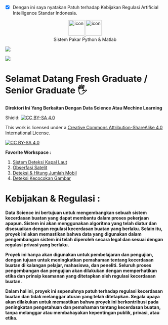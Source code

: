 - [x] Dengan ini saya nyatakan Patuh terhadap Kebijakan Regulasi Artificial Intelligence Standar Indonesia.
<p align="center">
<td align="center" width="50">
      <a href="#macropower-tech">
        <img src="https://techstack-generator.vercel.app/python-icon.svg" alt="icon" width="50" height="50" />
	      <a href="#macropower-tech">
        <img src="https://encrypted-tbn0.gstatic.com/images?q=tbn:ANd9GcSxL-uSxvtQDrUovGgQFTmlB263oycEN8IKHA4PUAfkGbllhYvYW9bzJIc&s=10" alt="icon" width="50" height="50" />
      </a>
      <br>Sistem Pakar Python & Matlab
    </td>
    <td align="center" width="50">
    
 
<a href="https://github.com/gandalfmuda"><img src="https://readme-typing-svg.herokuapp.com/?lines=Data+Scientist+A.I.;Machine+Learning;Data+Research;Human+Research;Cloning+life&font=Orbitron&size=35&duration=3500&pause=500&center=true&width=500&height=50&color=00CED1"></a>

![](https://github.com/gandalfmuda/Data-Scientis-mastery/blob/main/40e56914-a872-4a62-b570-2c9f556ed3e7_777x437.gif)


# Selamat Datang Fresh Graduate / Senior Graduate 🖐️
	

**Direktori Ini Yang Berkaitan Dengan Data Science Atau Mechine Learning**

Shield: [![CC BY-SA 4.0][cc-by-sa-shield]][cc-by-sa]

This work is licensed under a
[Creative Commons Attribution-ShareAlike 4.0 International License][cc-by-sa].

[![CC BY-SA 4.0][cc-by-sa-image]][cc-by-sa]

[cc-by-sa]: http://creativecommons.org/licenses/by-sa/4.0/
[cc-by-sa-image]: https://licensebuttons.net/l/by-sa/4.0/88x31.png
[cc-by-sa-shield]: https://img.shields.io/badge/License-CC%20BY--SA%204.0-lightgrey.svg


**Favorite Workspace :**
1. [Sistem Deteksi Kapal Laut](https://github.com/gandalfmuda/Data-Scientis-mastery/tree/main/A%20Ships%20Detect%20A.I.)
1. [Obserfasi Satelit](https://github.com/gandalfmuda/Data-Scientis-mastery/blob/main/Observasi%20Satelite%20SATRIA-1%20Simulasi/Satelite_Satria_1_Simulation_By_ARI.ipynb)
2. [Deteksi & Hitung Jumlah Mobil](https://github.com/gandalfmuda/Data-Scientis-mastery/blob/main/A.I.%20Multi%20Deteksi%20Mobil/Depan_Mobil_Detection.ipynb)
4. [Deteksi Kecocokan Gambar](https://github.com/gandalfmuda/Data-Scientis-mastery/blob/main/A.I.%20Deteksi%20Kecocokan%20Objek/A_I_Mendeteksi_Objek_menggunakan_kecocokan_Template.ipynb)


# Kebijakan & Regulasi :

**Data Science ini bertujuan untuk mengembangkan sebuah sistem kecerdasan buatan yang dapat membantu dalam proses pekerjaan apapun. Sistem ini akan menggunakan algoritma yang telah diatur dan disesuaikan dengan regulasi kecerdasan buatan yang berlaku. Selain itu, proyek ini akan memastikan bahwa data yang digunakan dalam pengembangan sistem ini telah diperoleh secara legal dan sesuai dengan regulasi privasi yang berlaku.**

**Proyek ini hanya akan digunakan untuk pembelajaran dan pengujian, dengan tujuan untuk meningkatkan pemahaman tentang kecerdasan buatan di kalangan pelajar, mahasiswa, dan peneliti. Seluruh proses pengembangan dan pengujian akan dilakukan dengan memperhatikan etika dan prinsip keamanan yang ditetapkan oleh regulasi kecerdasan buatan.**

**Dalam hal ini, proyek ini sepenuhnya patuh terhadap regulasi kecerdasan buatan dan tidak melanggar aturan yang telah ditetapkan. Segala upaya akan dilakukan untuk memastikan bahwa proyek ini berkontribusi pada peningkatan pengetahuan dan pemahaman tentang kecerdasan buatan, tanpa melanggar atau membahayakan kepentingan publik, privasi, atau etika.**
